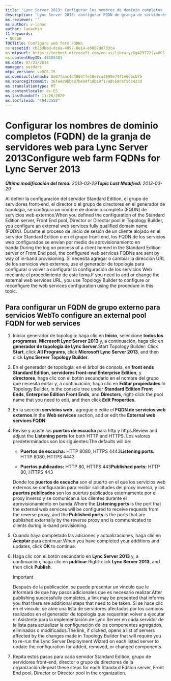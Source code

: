```yaml
---
title: 'Lync Server 2013: Configurar los nombres de dominio completos (FQDN) de la granja de servidores web'
description: 'Lync Server 2013: configurar FQDN de granja de servidores Web.'
ms.reviewer: ''
ms.author: v-lanac
author: lanachin
f1.keywords:
- NOCSH
TOCTitle: Configure web farm FQDNs
ms:assetid: cb25dbbd-dcea-4997-8e14-e5007dd7d3ca
ms:mtpsurl: https://technet.microsoft.com/en-us/library/Gg429722(v=OCS.15)
ms:contentKeyID: 48185481
ms.date: 07/23/2014
manager: serdars
mtps_version: v=OCS.15
ms.openlocfilehash: 8a07faac4d4809ffe10e7ca3699e7441e6dbcb7b
ms.sourcegitcommit: 36fee89bb887bea4f18b19f17a8c69daf5bc423d
ms.translationtype: MT
ms.contentlocale: es-ES
ms.lasthandoff: 11/26/2020
ms.locfileid: "49433552"
---
```

# <a name="configure-web-farm-fqdns-for-lync-server-2013"></a><span data-ttu-id="2e07a-103">Configurar los nombres de dominio completos (FQDN) de la granja de servidores web para Lync Server 2013</span><span class="sxs-lookup"><span data-stu-id="2e07a-103">Configure web farm FQDNs for Lync Server 2013</span></span>

<div data-xmlns="http://www.w3.org/1999/xhtml">

<div class="topic" data-xmlns="http://www.w3.org/1999/xhtml" data-msxsl="urn:schemas-microsoft-com:xslt" data-cs="https://msdn.microsoft.com/">

<div data-asp="https://msdn2.microsoft.com/asp">



</div>

<div id="mainSection">

<div id="mainBody"><span data-ttu-id="2e07a-104">

<span> </span></span><span class="sxs-lookup"><span data-stu-id="2e07a-104">

<span> </span></span></span>

<span data-ttu-id="2e07a-105">_**Última modificación del tema:** 2013-03-29_</span><span class="sxs-lookup"><span data-stu-id="2e07a-105">_**Topic Last Modified:** 2013-03-29_</span></span>

<span data-ttu-id="2e07a-106">Al definir la configuración del servidor Standard Edition, el grupo de servidores front-end, el director o el grupo de directores en el generador de topología, se configura un nombre de dominio completo (FQDN) de servicios web externos.</span><span class="sxs-lookup"><span data-stu-id="2e07a-106">When you defined the configuration of the Standard Edition server, Front End pool, Director or Director pool in Topology Builder, you configure an external web services fully qualified domain name (FQDN).</span></span> <span data-ttu-id="2e07a-107">Durante el proceso de inicio de sesión de un cliente alojado en el servidor Standard Edition o en el grupo front-end, los FQDN de los servicios web configurados se envían por medio de aprovisionamiento en banda.</span><span class="sxs-lookup"><span data-stu-id="2e07a-107">During the log on process of a client homed in the Standard Edition server or Front End pool, the configured web services FQDNs are sent by way of in-band provisioning.</span></span> <span data-ttu-id="2e07a-108">Si necesita agregar o cambiar la dirección URL de los servicios web externos, use el generador de topología para configurar o volver a configurar la configuración de los servicios Web mediante el procedimiento de este tema.</span><span class="sxs-lookup"><span data-stu-id="2e07a-108">If you need to add or change the external web services URL, you use Topology Builder to configure or reconfigure the web services configuration using the procedure in this topic.</span></span>

<div>

## <a name="to-configure-an-external-pool-fqdn-for-web-services"></a><span data-ttu-id="2e07a-109">Para configurar un FQDN de grupo externo para servicios Web</span><span class="sxs-lookup"><span data-stu-id="2e07a-109">To configure an external pool FQDN for web services</span></span>

1.  <span data-ttu-id="2e07a-110">Iniciar generador de topología: haga clic en **Inicio**, seleccione **todos los programas**, **Microsoft Lync Server 2013** y, a continuación, haga clic en **generador de topología de Lync Server**.</span><span class="sxs-lookup"><span data-stu-id="2e07a-110">Start Topology Builder: Click **Start**, click **All Programs**, click **Microsoft Lync Server 2013**, and then click **Lync Server Topology Builder**.</span></span>

2.  <span data-ttu-id="2e07a-111">En el generador de topología, en el árbol de consola, en **front ends Standard Edition**, **servidores front-end Enterprise Edition**, y **directores**, haga clic con el botón secundario en el nombre del grupo que necesita editar y, a continuación, haga clic en **Editar propiedades**.</span><span class="sxs-lookup"><span data-stu-id="2e07a-111">In Topology Builder, in the console tree under **Standard Edition Front Ends**, **Enterprise Edition Front Ends**, and **Directors**, right-click the pool name that you need to edit, and then click **Edit Properties**.</span></span>

3.  <span data-ttu-id="2e07a-112">En la sección **servicios web** , agregue o edite el **FQDN de servicios web externos**.</span><span class="sxs-lookup"><span data-stu-id="2e07a-112">In the **Web services** section, add or edit the **External web services FQDN**.</span></span>

4.  <span data-ttu-id="2e07a-113">Revise y ajuste los **puertos de escucha** para http y https.</span><span class="sxs-lookup"><span data-stu-id="2e07a-113">Review and adjust the **Listening ports** for both HTTP and HTTPS.</span></span> <span data-ttu-id="2e07a-114">Los valores predeterminados son los siguientes:</span><span class="sxs-lookup"><span data-stu-id="2e07a-114">The defaults will be:</span></span>
    
      - <span data-ttu-id="2e07a-115">**Puertos de escucha:** HTTP 8080, HTTPS 4443</span><span class="sxs-lookup"><span data-stu-id="2e07a-115">**Listening ports:** HTTP 8080, HTTPS 4443</span></span>
    
      - <span data-ttu-id="2e07a-116">**Puertos publicados:** HTTP 80, HTTPS 443</span><span class="sxs-lookup"><span data-stu-id="2e07a-116">**Published ports:** HTTP 80, HTTPS 443</span></span>
    
    <span data-ttu-id="2e07a-117">Donde los **puertos de escucha** son el puerto en el que los servicios web externos se configurarán para recibir solicitudes del proxy inverso, y los **puertos publicados** son los puertos publicados externamente por el proxy inverso y se comunican a los clientes durante el aprovisionamiento en banda.</span><span class="sxs-lookup"><span data-stu-id="2e07a-117">Where the **Listening ports** is the port that the external web services will be configured to receive requests from the reverse proxy, and the **Published ports** is the ports that are published externally by the reverse proxy and is communicated to clients during in-band provisioning.</span></span>

5.  <span data-ttu-id="2e07a-118">Cuando haya completado las adiciones y actualizaciones, haga clic en **Aceptar** para continuar.</span><span class="sxs-lookup"><span data-stu-id="2e07a-118">When you have completed your additions and updates, click **OK** to continue.</span></span>

6.  <span data-ttu-id="2e07a-119">Haga clic con el botón secundario en **Lync Server 2013** y, a continuación, haga clic en **publicar**.</span><span class="sxs-lookup"><span data-stu-id="2e07a-119">Right-click **Lync Server 2013**, and then click **Publish**.</span></span>
    
    <div>
    

    > [!IMPORTANT]  
    > <span data-ttu-id="2e07a-120">Después de la publicación, se puede presentar un vínculo que le informará de que hay pasos adicionales que es necesario realizar.</span><span class="sxs-lookup"><span data-stu-id="2e07a-120">After publishing successfully completes, a link may be presented that informs you that there are additional steps that need to be taken.</span></span> <span data-ttu-id="2e07a-121">Si se hace clic en el vínculo, se abre una lista de servidores afectados por los cambios realizados en el generador de topología que requerirán volver a ejecutar el Asistente para la implementación de Lync Server en cada servidor de la lista para actualizar la configuración de los componentes agregados, eliminados o modificados.</span><span class="sxs-lookup"><span data-stu-id="2e07a-121">The link, if clicked, opens a list of servers affected by the changes made in Topology Builder that will require you to re-run the Lync Server Deployment Wizard on each listed server to update the configuration for added, removed, or changed components.</span></span>

    
    </div>

7.  <span data-ttu-id="2e07a-122">Repita estos pasos para cada servidor Standard Edition, grupo de servidores front-end, director o grupo de directores de la organización.</span><span class="sxs-lookup"><span data-stu-id="2e07a-122">Repeat these steps for each Standard Edition server, Front End pool, Director or Director pool in the organization.</span></span>

<span data-ttu-id="2e07a-123"></div>

</div>

<span> </span>

</div>

</div>

</span><span class="sxs-lookup"><span data-stu-id="2e07a-123"></div>

</div>

<span> </span>

</div>

</div>

</span></span></div>

